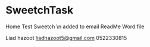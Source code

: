 # SweetchTask

Home Test Sweetch \n
added to email ReadMe Word file 

Liad hazoot
liadhazoot5@gmail.com
0522330815
